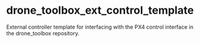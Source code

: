 # drone_toolbox_ext_control_template
External controller template for interfacing with the PX4 control interface in the drone_toolbox repository.
